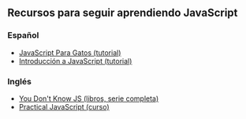 ## Recursos para seguir aprendiendo JavaScript

### Español

- [JavaScript Para Gatos (tutorial)](https://jsparagatos.com/)
- [Introducción a JavaScript (tutorial)](https://librosweb.es/libro/javascript/)

### Inglés

- [You Don't Know JS (libros, serie completa)](https://github.com/getify/You-Dont-Know-JS/)
- [Practical JavaScript (curso)](https://watchandcode.com/p/practical-javascript)
